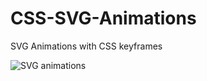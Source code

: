 # CSS-SVG-Animations
SVG Animations with CSS keyframes

![SVG animations](https://user-images.githubusercontent.com/85313841/195847974-49f90d3b-2c97-4088-9248-e9322f69e3a4.gif)
